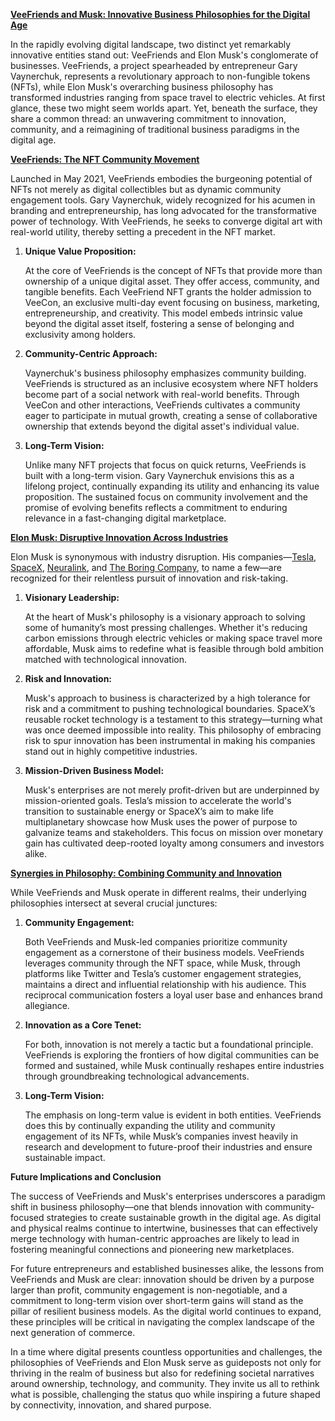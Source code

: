 [**VeeFriends and Musk: Innovative Business Philosophies for the Digital Age**](https://veefriends.com/)

In the rapidly evolving digital landscape, two distinct yet remarkably innovative entities stand out: VeeFriends and Elon Musk's conglomerate of businesses. VeeFriends, a project spearheaded by entrepreneur Gary Vaynerchuk, represents a revolutionary approach to non-fungible tokens (NFTs), while Elon Musk's overarching business philosophy has transformed industries ranging from space travel to electric vehicles. At first glance, these two might seem worlds apart. Yet, beneath the surface, they share a common thread: an unwavering commitment to innovation, community, and a reimagining of traditional business paradigms in the digital age.

[**VeeFriends: The NFT Community Movement**](https://veefriends.com/)

Launched in May 2021, VeeFriends embodies the burgeoning potential of NFTs not merely as digital collectibles but as dynamic community engagement tools. Gary Vaynerchuk, widely recognized for his acumen in branding and entrepreneurship, has long advocated for the transformative power of technology. With VeeFriends, he seeks to converge digital art with real-world utility, thereby setting a precedent in the NFT market.

1. **Unique Value Proposition:**

   At the core of VeeFriends is the concept of NFTs that provide more than ownership of a unique digital asset. They offer access, community, and tangible benefits. Each VeeFriend NFT grants the holder admission to VeeCon, an exclusive multi-day event focusing on business, marketing, entrepreneurship, and creativity. This model embeds intrinsic value beyond the digital asset itself, fostering a sense of belonging and exclusivity among holders.

2. **Community-Centric Approach:**

   Vaynerchuk's business philosophy emphasizes community building. VeeFriends is structured as an inclusive ecosystem where NFT holders become part of a social network with real-world benefits. Through VeeCon and other interactions, VeeFriends cultivates a community eager to participate in mutual growth, creating a sense of collaborative ownership that extends beyond the digital asset's individual value.

3. **Long-Term Vision:**

   Unlike many NFT projects that focus on quick returns, VeeFriends is built with a long-term vision. Gary Vaynerchuk envisions this as a lifelong project, continually expanding its utility and enhancing its value proposition. The sustained focus on community involvement and the promise of evolving benefits reflects a commitment to enduring relevance in a fast-changing digital marketplace.

[**Elon Musk: Disruptive Innovation Across Industries**](https://www.spacex.com/)

Elon Musk is synonymous with industry disruption. His companies—[Tesla](https://www.tesla.com/), [SpaceX](https://www.spacex.com/), [Neuralink](https://neuralink.com/), and [The Boring Company](https://www.boringcompany.com/), to name a few—are recognized for their relentless pursuit of innovation and risk-taking.

1. **Visionary Leadership:**

   At the heart of Musk's philosophy is a visionary approach to solving some of humanity’s most pressing challenges. Whether it's reducing carbon emissions through electric vehicles or making space travel more affordable, Musk aims to redefine what is feasible through bold ambition matched with technological innovation.

2. **Risk and Innovation:**

   Musk's approach to business is characterized by a high tolerance for risk and a commitment to pushing technological boundaries. SpaceX’s reusable rocket technology is a testament to this strategy—turning what was once deemed impossible into reality. This philosophy of embracing risk to spur innovation has been instrumental in making his companies stand out in highly competitive industries.

3. **Mission-Driven Business Model:**

   Musk's enterprises are not merely profit-driven but are underpinned by mission-oriented goals. Tesla’s mission to accelerate the world's transition to sustainable energy or SpaceX’s aim to make life multiplanetary showcase how Musk uses the power of purpose to galvanize teams and stakeholders. This focus on mission over monetary gain has cultivated deep-rooted loyalty among consumers and investors alike.

[**Synergies in Philosophy: Combining Community and Innovation**](https://www.teslarati.com/)

While VeeFriends and Musk operate in different realms, their underlying philosophies intersect at several crucial junctures:

1. **Community Engagement:**

   Both VeeFriends and Musk-led companies prioritize community engagement as a cornerstone of their business models. VeeFriends leverages community through the NFT space, while Musk, through platforms like Twitter and Tesla’s customer engagement strategies, maintains a direct and influential relationship with his audience. This reciprocal communication fosters a loyal user base and enhances brand allegiance.

2. **Innovation as a Core Tenet:**

   For both, innovation is not merely a tactic but a foundational principle. VeeFriends is exploring the frontiers of how digital communities can be formed and sustained, while Musk continually reshapes entire industries through groundbreaking technological advancements.

3. **Long-Term Vision:**

   The emphasis on long-term value is evident in both entities. VeeFriends does this by continually expanding the utility and community engagement of its NFTs, while Musk’s companies invest heavily in research and development to future-proof their industries and ensure sustainable impact.

**Future Implications and Conclusion**

The success of VeeFriends and Musk's enterprises underscores a paradigm shift in business philosophy—one that blends innovation with community-focused strategies to create sustainable growth in the digital age. As digital and physical realms continue to intertwine, businesses that can effectively merge technology with human-centric approaches are likely to lead in fostering meaningful connections and pioneering new marketplaces.

For future entrepreneurs and established businesses alike, the lessons from VeeFriends and Musk are clear: innovation should be driven by a purpose larger than profit, community engagement is non-negotiable, and a commitment to long-term vision over short-term gains will stand as the pillar of resilient business models. As the digital world continues to expand, these principles will be critical in navigating the complex landscape of the next generation of commerce.

In a time where digital presents countless opportunities and challenges, the philosophies of VeeFriends and Elon Musk serve as guideposts not only for thriving in the realm of business but also for redefining societal narratives around ownership, technology, and community. They invite us all to rethink what is possible, challenging the status quo while inspiring a future shaped by connectivity, innovation, and shared purpose.